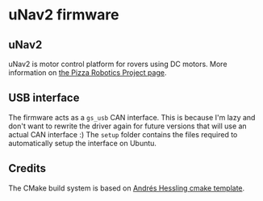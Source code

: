 # uNav2 firmware

## uNav2

uNav2 is motor control platform for rovers using DC motors. More information on [the Pizza Robotics Project page](https://blog.alessiomorale.com/unav2/).

## USB interface

The firmware acts as a `gs_usb` CAN interface.
This is because I'm lazy and don't want to rewrite the driver again for future versions that will use an actual CAN interface :)
The `setup` folder contains the files required to automatically setup the interface on Ubuntu. 

## Credits

The CMake build system is based on [Andrés Hessling cmake template](https://github.com/ahessling/STM32F4Template).
